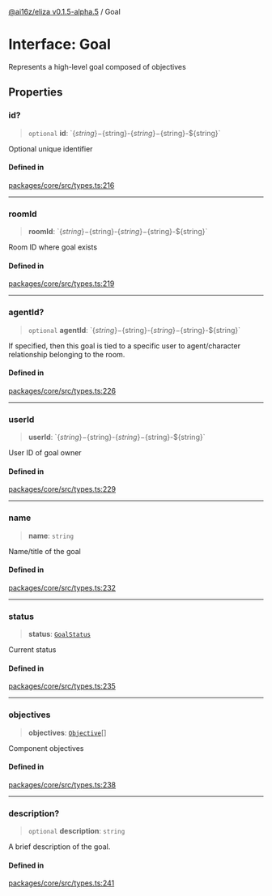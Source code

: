 [@ai16z/eliza v0.1.5-alpha.5](../index.md) / Goal

# Interface: Goal

Represents a high-level goal composed of objectives

## Properties

### id?

> `optional` **id**: \`$\{string\}-$\{string\}-$\{string\}-$\{string\}-$\{string\}\`

Optional unique identifier

#### Defined in

[packages/core/src/types.ts:216](https://github.com/roschler/eliza/blob/main/packages/core/src/types.ts#L216)

***

### roomId

> **roomId**: \`$\{string\}-$\{string\}-$\{string\}-$\{string\}-$\{string\}\`

Room ID where goal exists

#### Defined in

[packages/core/src/types.ts:219](https://github.com/roschler/eliza/blob/main/packages/core/src/types.ts#L219)

***

### agentId?

> `optional` **agentId**: \`$\{string\}-$\{string\}-$\{string\}-$\{string\}-$\{string\}\`

If specified, then this goal is
  tied to a specific user to
  agent/character relationship
  belonging to the room.

#### Defined in

[packages/core/src/types.ts:226](https://github.com/roschler/eliza/blob/main/packages/core/src/types.ts#L226)

***

### userId

> **userId**: \`$\{string\}-$\{string\}-$\{string\}-$\{string\}-$\{string\}\`

User ID of goal owner

#### Defined in

[packages/core/src/types.ts:229](https://github.com/roschler/eliza/blob/main/packages/core/src/types.ts#L229)

***

### name

> **name**: `string`

Name/title of the goal

#### Defined in

[packages/core/src/types.ts:232](https://github.com/roschler/eliza/blob/main/packages/core/src/types.ts#L232)

***

### status

> **status**: [`GoalStatus`](../enumerations/GoalStatus.md)

Current status

#### Defined in

[packages/core/src/types.ts:235](https://github.com/roschler/eliza/blob/main/packages/core/src/types.ts#L235)

***

### objectives

> **objectives**: [`Objective`](Objective.md)[]

Component objectives

#### Defined in

[packages/core/src/types.ts:238](https://github.com/roschler/eliza/blob/main/packages/core/src/types.ts#L238)

***

### description?

> `optional` **description**: `string`

A brief description of the goal.

#### Defined in

[packages/core/src/types.ts:241](https://github.com/roschler/eliza/blob/main/packages/core/src/types.ts#L241)
